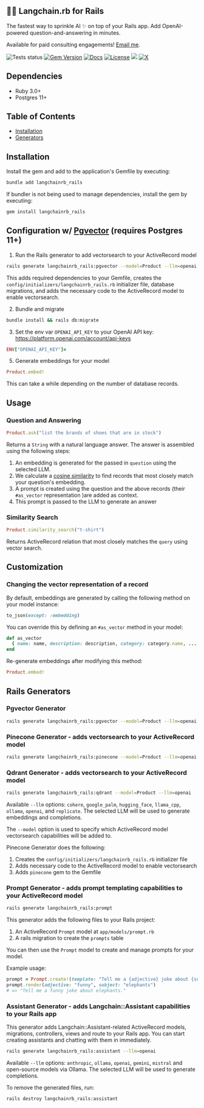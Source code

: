 💎🔗 Langchain.rb for Rails
---
The fastest way to sprinkle AI ✨ on top of your Rails app. Add OpenAI-powered question-and-answering in minutes.

Available for paid consulting engagements! [Email me](mailto:andrei@sourcelabs.io).

![Tests status](https://github.com/andreibondarev/langchainrb_rails/actions/workflows/ci.yml/badge.svg?branch=main)
[![Gem Version](https://badge.fury.io/rb/langchainrb_rails.svg)](https://badge.fury.io/rb/langchainrb_rails)
[![Docs](http://img.shields.io/badge/yard-docs-blue.svg)](http://rubydoc.info/gems/langchainrb_rails)
[![License](https://img.shields.io/badge/license-MIT-green.svg)](https://github.com/andreibondarev/langchainrb_rails/blob/main/LICENSE.txt)
[![](https://dcbadge.vercel.app/api/server/WDARp7J2n8?compact=true&style=flat)](https://discord.gg/WDARp7J2n8)
[![X](https://img.shields.io/twitter/url/https/twitter.com/cloudposse.svg?style=social&label=Follow%20%40rushing_andrei)](https://twitter.com/rushing_andrei)

## Dependencies

* Ruby 3.0+
* Postgres 11+

## Table of Contents

- [Installation](#installation)
- [Generators](#rails-generators)

## Installation

Install the gem and add to the application's Gemfile by executing:
```bash
bundle add langchainrb_rails
```

If bundler is not being used to manage dependencies, install the gem by executing:
```bash
gem install langchainrb_rails
```

## Configuration w/ [Pgvector](https://github.com/pgvector/pgvector) (requires Postgres 11+)

1. Run the Rails generator to add vectorsearch to your ActiveRecord model
```bash
rails generate langchainrb_rails:pgvector --model=Product --llm=openai
```

This adds required dependencies to your Gemfile, creates the `config/initializers/langchainrb_rails.rb` initializer file, database migrations, and adds the necessary code to the ActiveRecord model to enable vectorsearch.

2. Bundle and migrate
```bash
bundle install && rails db:migrate
```

3. Set the env var `OPENAI_API_KEY` to your OpenAI API key: https://platform.openai.com/account/api-keys
```ruby
ENV["OPENAI_API_KEY"]= 
```

5. Generate embeddings for your model
```ruby
Product.embed!
```

This can take a while depending on the number of database records.

## Usage

### Question and Answering
```ruby
Product.ask("list the brands of shoes that are in stock")
```

Returns a `String` with a natural language answer. The answer is assembled using the following steps:

1. An embedding is generated for the passed in `question` using the selected LLM.
2. We calculate a [cosine similarity](https://en.wikipedia.org/wiki/Cosine_similarity) to find records that most closely match your question's embedding.
3. A prompt is created using the question and the above records (their `#as_vector` representation )are added as context.
4. This prompt is passed to the LLM to generate an answer

### Similarity Search
```ruby
Product.similarity_search("t-shirt")
```

Returns ActiveRecord relation that most closely matches the `query` using vector search.

## Customization

### Changing the vector representation of a record

By default, embeddings are generated by calling the following method on your model instance:
```ruby
to_json(except: :embedding)
```

You can override this by defining an `#as_vector` method in your model:
```ruby
def as_vector
  { name: name, description: description, category: category.name, ... }.to_json
end
```

Re-generate embeddings after modifying this method:

```ruby
Product.embed!
```

## Rails Generators

### Pgvector Generator

```bash
rails generate langchainrb_rails:pgvector --model=Product --llm=openai
```

### Pinecone Generator - adds vectorsearch to your ActiveRecord model
```bash
rails generate langchainrb_rails:pinecone --model=Product --llm=openai
```

### Qdrant Generator - adds vectorsearch to your ActiveRecord model
```bash
rails generate langchainrb_rails:qdrant --model=Product --llm=openai
```

Available `--llm` options: `cohere`, `google_palm`, `hugging_face`, `llama_cpp`, `ollama`, `openai`, and `replicate`. The selected LLM will be used to generate embeddings and completions.

The `--model` option is used to specify which ActiveRecord model vectorsearch capabilities will be added to.

Pinecone Generator does the following:
1. Creates the `config/initializers/langchainrb_rails.rb` initializer file
2. Adds necessary code to the ActiveRecord model to enable vectorsearch
3. Adds `pinecone` gem to the Gemfile

### Prompt Generator - adds prompt templating capabilities to your ActiveRecord model
```bash
rails generate langchainrb_rails:prompt
```

This generator adds the following files to your Rails project:
1. An ActiveRecord `Prompt` model at `app/models/prompt.rb`
2. A rails migration to create the `prompts` table

You can then use the `Prompt` model to create and manage prompts for your model.

Example usage:
```ruby
prompt = Prompt.create!(template: "Tell me a {adjective} joke about {subject}.")
prompt.render(adjective: "funny", subject: "elephants")
# => "Tell me a funny joke about elephants."
```

### Assistant Generator - adds Langchain::Assistant capabilities to your Rails app

This generator adds Langchain::Assistant-related ActiveRecord models, migrations, controllers, views and route to your Rails app. You can start creating assistants and chatting with them in immediately.

```bash
rails generate langchainrb_rails:assistant --llm=openai
```

Available `--llm` options: `anthropic`, `ollama`, `openai`, `gemini`, `mistral` and open-source models via Ollama. The selected LLM will be used to generate completions.

To remove the generated files, run:

```bash
rails destroy langchainrb_rails:assistant
```
